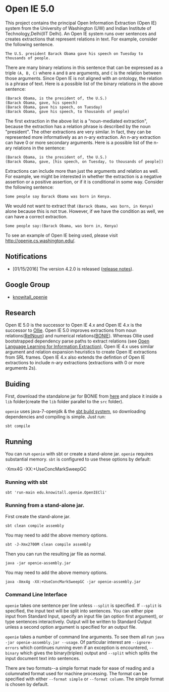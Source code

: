 Open IE 5.0
======
This project contains the principal Open Information Extraction (Open IE)
system from the University of Washington (UW) and Indian Institute of Technology,Delhi(IIT Delhi).  An Open IE system runs over
sentences and creates extractions that represent relations in text.  For
example, consider the following sentence.

    The U.S. president Barack Obama gave his speech on Tuesday to thousands of people.

There are many binary relations in this sentence that can be expressed as a
triple `(A, B, C)` where `A` and `B` are arguments, and `C` is the relation
between those arguments.  Since Open IE is not aligned with an ontology, the
relation is a phrase of text.  Here is a possible list of the binary relations
in the above sentence:

    (Barack Obama, is the president of, the U.S.)
    (Barack Obama, gave, his speech)
    (Barack Obama, gave his speech, on Tuesday)
    (Barack Obama, gave his speech, to thousands of people)

The first extraction in the above list is a "noun-mediated extraction", because
the extraction has a relation phrase is described by the noun "president".  The
other extractions are very similar.  In fact, they can be represented more
informatively as an n-ary extraction.  An n-ary extraction can have 0 or more
secondary arguments.  Here is a possible list of the n-ary relations in the
sentence:

    (Barack Obama, is the president of, the U.S.)
    (Barack Obama, gave, [his speech, on Tuesday, to thousands of people])

Extractions can include more than just the arguments and relation as well.  For
example, we might be interested in whether the extraction is a negative
assertion or a positive assertion, or if it is conditional in some way.
Consider the following sentence:

    Some people say Barack Obama was born in Kenya.

We would not want to extract that `(Barack Obama, was born, in Kenya)` alone
because this is not true.  However, if we have the condition as well, we can
have a correct extraction.

    Some people say:(Barack Obama, was born in, Kenya)

To see an example of Open IE being used, please visit http://openie.cs.washington.edu/.

## Notifications

* [01/15/2016] The version 4.2.0 is released ([release notes](https://github.com/knowitall/openie/blob/master/release/release_notes.md)).

## Google Group

* [knowitall_openie](https://groups.google.com/forum/#!forum/knowitall_openie)

## Research

Open IE 5.0 is the successor to Open IE 4.x and Open IE 4.x is the successor to [Ollie](http://www.gitub.com/knowitall/ollie).
Open IE 5.0 improves extractions from noun relations([RelNoun](homes.cs.washington.edu/~mausam/papers/akbc16.pdf)) and numerical relations([BONIE](homes.cs.washington.edu/~mausam/papers/acl17.pdf)). Whereas Ollie used bootstrapped dependency parse paths to extract relations (see [Open Language Learning for Information Extraction](https://homes.cs.washington.edu/~mausam/papers/emnlp12a.pdf)), Open IE 4.x uses similar argument and relation expansion heuristics to create Open IE extractions from SRL frames.  Open IE 4.x also extends the defintion of Open IE extractions to include n-ary extractions (extractions with 0 or more arguments 2s).

## Buiding

First, download the standalone jar for BONIE from [here](https://drive.google.com/open?id=0B-5EkZMOlIt2V0JLVmlvd2xPc3c) and place it inside a `lib` folder(create the `lib` folder parallel to the `src` folder).

`openie` uses java-7-openjdk & the [sbt build system](http://www.scala-sbt.org/), so downloading
dependencies and compiling is simple.  Just run:

    sbt compile

## Running

You can run `openie` with sbt or create a stand-alone jar.  `openie` requires
substantial memory.  `sbt` is configured to use these options by default:

   -Xmx4G -XX:+UseConcMarkSweepGC

### Running with sbt

    sbt 'run-main edu.knowitall.openie.OpenIECli'

### Running from a stand-alone jar.

First create the stand-alone jar.

    sbt clean compile assembly

You may need to add the above memory options.

    sbt -J-Xmx2700M clean compile assembly

Then you can run the resulting jar file as normal.

    java -jar openie-assembly.jar

You may need to add the above memory options.

    java -Xmx4g -XX:+UseConcMarkSweepGC -jar openie-assembly.jar

### Command Line Interface

`openie` takes one sentence per line unless `--split` is specified.  If
`--split` is specified, the input text will be split into sentences.  You can
either pipe input from Standard Input, specify an input file (an option first
argument), or type sentences interactively.  Output will be written to Standard
Output unless a second option argument is specified for an output file.

`openie` takes a number of command line arguments.  To see them all run
`java -jar openie-assembly.jar --usage`.  Of particular interest are
`--ignore-errors` which continues running even if an exception is encountered, `--binary` which gives the binary(triples) output and `--split` which splits the input document text into sentences.

There are two formats--a simple format made for ease of reading and a
columnated format used for machine processing.  The format can be specified
with either `--format simple` or `--format column`.  The simple format is
chosen by default.
